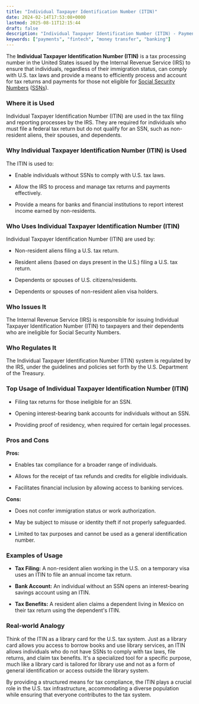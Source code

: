 ```yaml
---
title: "Individual Taxpayer Identification Number (ITIN)"
date: 2024-02-14T17:53:08+0000
lastmod: 2025-08-11T12:15:44
draft: false
description: "Individual Taxpayer Identification Number (ITIN) - Payment industry knowledge and insights"
keywords: ["payments", "fintech", "money transfer", "banking"]
---
```


The **Individual Taxpayer Identification Number (ITIN)** is a tax processing number in the United States issued by the Internal Revenue Service (IRS) to ensure that individuals, regardless of their immigration status, can comply with U.S. tax laws and provide a means to efficiently process and account for tax returns and payments for those not eligible for [Social Security Numbers](https://faisalkhan.com/learn/resources-and-references/social-security-number-ssn/) ([SSNs](https://faisalkhan.com/learn/resources-and-references/social-security-number-ssn/)).

### Where it is Used

Individual Taxpayer Identification Number (ITIN) are used in the tax filing and reporting processes by the IRS. They are required for individuals who must file a federal tax return but do not qualify for an SSN, such as non-resident aliens, their spouses, and dependents.

### Why Individual Taxpayer Identification Number (ITIN) is Used

The ITIN is used to:

- Enable individuals without SSNs to comply with U.S. tax laws.

- Allow the IRS to process and manage tax returns and payments effectively.

- Provide a means for banks and financial institutions to report interest income earned by non-residents.

### Who Uses Individual Taxpayer Identification Number (ITIN)

Individual Taxpayer Identification Number (ITIN) are used by:

- Non-resident aliens filing a U.S. tax return.

- Resident aliens (based on days present in the U.S.) filing a U.S. tax return.

- Dependents or spouses of U.S. citizens/residents.

- Dependents or spouses of non-resident alien visa holders.

### Who Issues It

The Internal Revenue Service (IRS) is responsible for issuing Individual Taxpayer Identification Number (ITIN) to taxpayers and their dependents who are ineligible for Social Security Numbers.

### Who Regulates It

The Individual Taxpayer Identification Number (ITIN) system is regulated by the IRS, under the guidelines and policies set forth by the U.S. Department of the Treasury.

### Top Usage of Individual Taxpayer Identification Number (ITIN)

- Filing tax returns for those ineligible for an SSN.

- Opening interest-bearing bank accounts for individuals without an SSN.

- Providing proof of residency, when required for certain legal processes.

### Pros and Cons 

**Pros:**

- Enables tax compliance for a broader range of individuals.

- Allows for the receipt of tax refunds and credits for eligible individuals.

- Facilitates financial inclusion by allowing access to banking services.

**Cons:**

- Does not confer immigration status or work authorization.

- May be subject to misuse or identity theft if not properly safeguarded.

- Limited to tax purposes and cannot be used as a general identification number.

### Examples of Usage

- **Tax Filing:** A non-resident alien working in the U.S. on a temporary visa uses an ITIN to file an annual income tax return.

- **Bank Account:** An individual without an SSN opens an interest-bearing savings account using an ITIN.

- **Tax Benefits:** A resident alien claims a dependent living in Mexico on their tax return using the dependent's ITIN.

### Real-world Analogy

Think of the ITIN as a library card for the U.S. tax system. Just as a library card allows you access to borrow books and use library services, an ITIN allows individuals who do not have SSNs to comply with tax laws, file returns, and claim tax benefits. It's a specialized tool for a specific purpose, much like a library card is tailored for library use and not as a form of general identification or access outside the library system.

By providing a structured means for tax compliance, the ITIN plays a crucial role in the U.S. tax infrastructure, accommodating a diverse population while ensuring that everyone contributes to the tax system.